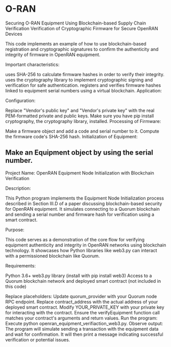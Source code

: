# O-RAN
Securing O-RAN Equipment Using Blockchain-based Supply Chain Verification
Verification of Cryptographic Firmware for Secure OpenRAN Devices

This code implements an example of how to use blockchain-based registration and cryptographic signatures to confirm the authenticity and integrity of firmware in OpenRAN equipment.

Important characteristics:

uses SHA-256 to calculate firmware hashes in order to verify their integrity.
uses the cryptography library to implement cryptographic signing and verification for safe authentication.
registers and verifies firmware hashes linked to equipment serial numbers using a virtual blockchain.
Application:

Configuration:

Replace "Vendor's public key" and "Vendor's private key" with the real PEM-formatted private and public keys.
Make sure you have pip install cryptography, the cryptography library, installed.
Processing of Firmware:

Make a firmware object and add a code and serial number to it.
Compute the firmware code's SHA-256 hash.
Initialization of Equipment:

Make an Equipment object by using the serial number.
--------------------------------------------------------------------------------------------------
Project Name: OpenRAN Equipment Node Initialization with Blockchain Verification

Description:

This Python program implements the Equipment Node Initialization process described in Section III.D of a paper discussing blockchain-based security for OpenRAN equipment.
It simulates connecting to a Quorum blockchain and sending a serial number and firmware hash for verification using a smart contract.

Purpose:

This code serves as a demonstration of the core flow for verifying equipment authenticity and integrity in OpenRAN networks using blockchain technology. 
It showcases how Python libraries like web3.py can interact with a permissioned blockchain like Quorum.

Requirements:

Python 3.6+
web3.py library (install with pip install web3)
Access to a Quorum blockchain network and deployed smart contract (not included in this code)

Replace placeholders:
Update quorum_provider with your Quorum node RPC endpoint.
Replace contract_address with the actual address of your deployed smart contract.
Modify YOUR_PRIVATE_KEY with your private key for interacting with the contract.
Ensure the verifyEquipment function call matches your contract's arguments and return values.
Run the program:
Execute python openran_equipment_verifiaction_web3.py.
Observe output:
The program will simulate sending a transaction with the equipment data and wait for confirmation.
It will then print a message indicating successful verification or potential issues.
